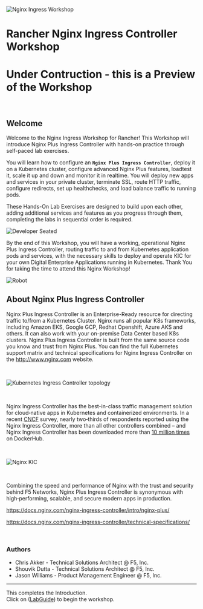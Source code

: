 ![Nginx Ingress Workshop](//media/nicworkshop-banner.png)

# Rancher Nginx Ingress Controller Workshop

# **Under Contruction - this is a Preview of the Workshop**

<br/>

## Welcome

Welcome to the Nginx Ingress Workshop for Rancher!
This Workshop will introduce Nginx Plus Ingress Controller with hands-on practice through self-paced lab exercises.

You will learn how to configure an **`Nginx Plus Ingress Controller`**, deploy it on a Kubernetes cluster, configure advanced Nginx Plus features, loadtest it, scale it up and down and monitor it in realtime.  You will deploy new apps and services in your private cluster, terminate SSL, route HTTP traffic, configure redirects, set up healthchecks, and load balance traffic to running pods.

These Hands-On Lab Exercises are designed to build upon each other, adding additional services and features as you progress through them, completing the labs in sequential order is required. 

![Developer Seated](//media/developer-seated.svg)

By the end of this Workshop, you will have a working, operational Nginx Plus Ingress Controller, routing traffic to and from Kubernetes application pods and services, with the necessary skills to deploy and operate KIC for your own Digital Enterprise Applications running in Kubernetes.  Thank You for taking the time to attend this Nginx Workshop!

![Robot](//media/robot.svg)

## About Nginx Plus Ingress Controller

Nginx Plus Ingress Controller is an Enterprise-Ready resource for directing traffic to/from a Kubernetes Cluster.  Nginx runs all popular K8s frameworks, including Amazon EKS, Google GCP, Redhat Openshift, Azure AKS and others.  It can also work with your on-premise Data Center based K8s clusters.  Nginx Plus Ingress Controller is built from the same source code you know and trust from Nginx Plus.  You can find the full Kubernetes support matrix and technical specifications for Nginx Ingress Controller on the http://www.nginx.com website.  

<br/>

![Kubernetes Ingress Controller topology](//media/kic-topology.svg)

<br/>

Nginx Ingress Controller has the best-in-class traffic management solution for cloud‑native apps in Kubernetes and containerized environments. In a recent 
[CNCF](https://www.cncf.io/blog/2018/08/29/cncf-survey-use-of-cloud-native-technologies-in-production-has-grown-over-200-percent/)
survey, nearly two‑thirds of respondents reported using the Nginx Ingress Controller, more than all other controllers combined – and Nginx Ingress
Controller has been downloaded more than [10 million
times](https://hub.docker.com/r/nginx/nginx-ingress) on DockerHub. 

<br/>

![Nginx KIC](//media/nginxredplus.png)

<br/>

Combining the speed and performance of Nginx with the trust and security behind F5 Networks, Nginx Plus Ingress Controller is synonymous with high‑performing, scalable, and secure modern apps in production.

https://docs.nginx.com/nginx-ingress-controller/intro/nginx-plus/

https://docs.nginx.com/nginx-ingress-controller/technical-specifications/

<br/>

### Authors
- Chris Akker - Technical Solutions Architect @ F5, Inc.
- Shouvik Dutta - Technical Solutions Architect @ F5, Inc.
- Jason Williams - Product Management Engineer @ F5, Inc.

-------------

This completes the Introduction.<br/> 
Click on ([LabGuide](LabGuide.md)) to begin the workshop.
